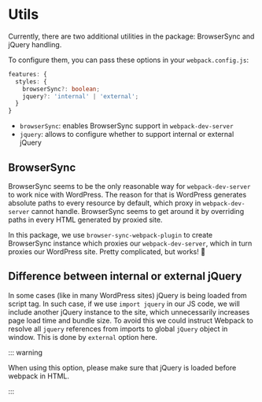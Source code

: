 # Utils

Currently, there are two additional utilities in the package: BrowserSync and
jQuery handling.

To configure them, you can pass these options in your `webpack.config.js`:

```typescript
features: {
  styles: {
    browserSync?: boolean;
    jquery?: 'internal' | 'external';
  }
}
```

* `browserSync`: enables BrowserSync support in `webpack-dev-server`
* `jquery`: allows to configure whether to support internal or external jQuery

## BrowserSync

BrowserSync seems to be the only reasonable way for `webpack-dev-server` to work
nice with WordPress. The reason for that is WordPress generates absolute paths
to every resource by default, which proxy in `webpack-dev-server` cannot handle.
BrowserSync seems to get around it by overriding paths in every HTML generated
by proxied site.

In this package, we use `browser-sync-webpack-plugin` to create BrowserSync
instance which proxies our `webpack-dev-server`, which in turn proxies our
WordPress site. Pretty complicated, but works! :tada:

## Difference between internal or external jQuery

In some cases (like in many WordPress sites) jQuery is being loaded from script
tag. In such case, if we use `import jquery` in our JS code, we will include
another jQuery instance to the site, which unnecessarily increases page load
time and bundle size. To avoid this we could instruct Webpack to resolve all
`jquery` references from imports to global `jQuery` object in window. This is
done by `external` option here.

::: warning

When using this option, please make sure that jQuery is loaded before webpack in
HTML.

:::
